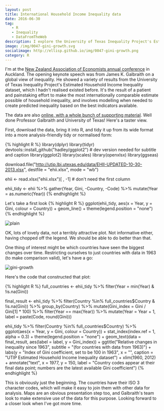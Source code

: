 ```yaml
---
layout: post
title: International Household Income Inequality data
date: 2016-06-30
tag: 
   - R
   - Inequality
   - DataFromTheWeb
description: I explore the University of Texas Inequality Project's Estimated Household Income Inequality data, which provides modelled estimates of inequality for more than 150 countries from 1963 to 2008.
image: /img/0047-gini-growth.svg
socialimage: http://ellisp.github.io/img/0047-gini-growth.png
category: R
---
```


I'm at the [New Zealand Association of Economists annual conference](http://www.nzaeconference.co.nz/) in Auckland.  The opening keynote speech was from James K. Galbraith on a global view of inequality.  He showed a variety of results from the University of Texas Inequality Project's Estimated Household Income Inequality dataset, which I hadn't realised existed before.  It's the result of a patient and painstaking effort to make the most internationally comparable estimate possible of household inequality, and involves modelling when needed to create predicted inequality based on the best indicators available.

The data are also [online, with a whole bunch of supporting material](http://utip.lbj.utexas.edu/data.html).  Well done Professor Galbraith and University of Texas!  Here's a taster view.

First, download the data, bring it into R, and tidy it up from its wide format into a more analysis-friendly tidy or normalised form:

{% highlight R %}
library(dplyr)
library(tidyr)
devtools::install_github("hadley/ggplot2") # dev version needed for subtitle and caption
library(ggplot2) 
library(scales)
library(openxlsx)
library(ggseas)


download.file("http://utip.lbj.utexas.edu/data/EHII-UPDATED-10-30-2013.xlsx",
              destfile = "ehii.xlsx", mode = "wb")

ehii <- read.xlsx("ehii.xlsx")[ , -1] # don't need the first column

ehii_tidy <- ehii %>%
   gather(Year, Gini, -Country, -Code) %>%
   mutate(Year = as.numeric(Year))
{% endhighlight %}

Let's take a first look
{% highlight R %}
ggplot(ehii_tidy, aes(x = Year, y = Gini, colour = Country)) +
   geom_line() +
   theme(legend.position = "none")
{% endhighlight %}

![plain](/img/0047-plain.svg)

OK, lots of lovely data, not a terribly attractive plot.  Not informative either, having chopped off the legend.  We should be able to do better than that.

One thing of interest might be which countries have seen the biggest changes over time.  Restricting ourselves to just countries with data in 1963 (to make comparison valid), let's have a go:

![gini-growth](/img/0047-gini-growth.svg)

Here's the code that constructed that plot:

{% highlight R %}
full_countries <- ehii_tidy %>%
   filter(Year = min(Year) & !is.na(Gini))

final_result <- ehii_tidy %>%
   filter(Country %in% full_countries$Country & !is.na(Gini)) %>%
   group_by(Country) %>%
   mutate(Gini_index = Gini / Gini[1] * 100) %>%
   filter(Year == max(Year)) %>%
   mutate(Year = Year + 1,
          label = paste(Code, round(Gini)))

ehii_tidy %>%
   filter(Country %in% full_countries$Country) %>%
   ggplot(aes(x = Year, y = Gini, colour = Country)) +
   stat_index(index.ref = 1, alpha = 0.3) +
   theme(legend.position = "none") +
   geom_text(data = final_result, aes(label = label, y = Gini_index)) +
   ggtitle("Relative changes in inequality since 1963",
           subtitle = "(for countries with data from 1963)") +
   labs(y = "Index of Gini coefficient, set to be 100 in 1963",
        x = "", caption = "UTIP Estimated Household Income Inequality dataset") +
   xlim(1960, 2012) +
   annotate("text", x = 1977, y = 150, 
            label = "Country codes appear at their final data point; 
numbers are the latest available Gini coefficient")
{% endhighlight %}

This is obviously just the beginning.  The countries have their ISO 3 character codes, which will make it easy to join them with other data for analysis.  Maps are an obvious presentation step too, and Galbraith's team look to make extensive use of the data for this purpose.  Looking forward to a closer look when I've got more time.
